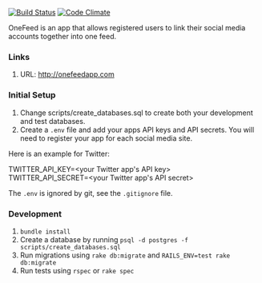 [![Build Status](https://travis-ci.org/nburt/one_feed.svg?branch=master)](https://travis-ci.org/nburt/one_feed)
[![Code Climate](https://codeclimate.com/github/nburt/one_feed.png)](https://codeclimate.com/github/nburt/one_feed)

OneFeed is an app that allows registered users to link their social media accounts together into one feed.

### Links

1. URL: http://onefeedapp.com

### Initial Setup

1. Change scripts/create_databases.sql to create both your development and test databases.
1. Create a `.env` file and add your apps API keys and API secrets. You will need to register your app for each social media site.

Here is an example for Twitter:

TWITTER_API_KEY=\<your Twitter app's API key\>  
TWITTER_API_SECRET=\<your Twitter app's API secret\>

The `.env` is ignored by git, see the `.gitignore` file.

### Development

1. `bundle install`
1. Create a database by running `psql -d postgres -f scripts/create_databases.sql`
1. Run migrations using `rake db:migrate` and `RAILS_ENV=test rake db:migrate`
1. Run tests using `rspec` or `rake spec`
